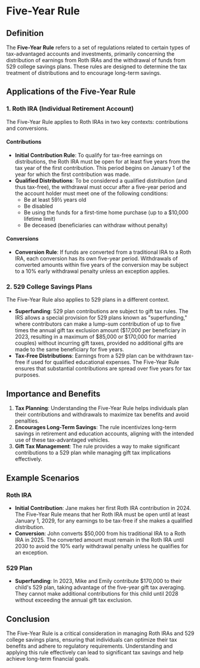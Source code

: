 # Five-Year Rule

## Definition
The **Five-Year Rule** refers to a set of regulations related to certain types of tax-advantaged accounts and investments, primarily concerning the distribution of earnings from Roth IRAs and the withdrawal of funds from 529 college savings plans. These rules are designed to determine the tax treatment of distributions and to encourage long-term savings.

## Applications of the Five-Year Rule
### 1. Roth IRA (Individual Retirement Account)
The Five-Year Rule applies to Roth IRAs in two key contexts: contributions and conversions.

#### Contributions
- **Initial Contribution Rule**: To qualify for tax-free earnings on distributions, the Roth IRA must be open for at least five years from the tax year of the first contribution. This period begins on January 1 of the year for which the first contribution was made.
- **Qualified Distributions**: To be considered a qualified distribution (and thus tax-free), the withdrawal must occur after a five-year period and the account holder must meet one of the following conditions:
  - Be at least 59½ years old
  - Be disabled
  - Be using the funds for a first-time home purchase (up to a $10,000 lifetime limit)
  - Be deceased (beneficiaries can withdraw without penalty)

#### Conversions
- **Conversion Rule**: If funds are converted from a traditional IRA to a Roth IRA, each conversion has its own five-year period. Withdrawals of converted amounts within five years of the conversion may be subject to a 10% early withdrawal penalty unless an exception applies.

### 2. 529 College Savings Plans
The Five-Year Rule also applies to 529 plans in a different context.

- **Superfunding**: 529 plan contributions are subject to gift tax rules. The IRS allows a special provision for 529 plans known as "superfunding," where contributors can make a lump-sum contribution of up to five times the annual gift tax exclusion amount ($17,000 per beneficiary in 2023, resulting in a maximum of $85,000 or $170,000 for married couples) without incurring gift taxes, provided no additional gifts are made to the same beneficiary for five years.
- **Tax-Free Distributions**: Earnings from a 529 plan can be withdrawn tax-free if used for qualified educational expenses. The Five-Year Rule ensures that substantial contributions are spread over five years for tax purposes.

## Importance and Benefits
1. **Tax Planning**: Understanding the Five-Year Rule helps individuals plan their contributions and withdrawals to maximize tax benefits and avoid penalties.
2. **Encourages Long-Term Savings**: The rule incentivizes long-term savings in retirement and education accounts, aligning with the intended use of these tax-advantaged vehicles.
3. **Gift Tax Management**: The rule provides a way to make significant contributions to a 529 plan while managing gift tax implications effectively.

## Example Scenarios
### Roth IRA
- **Initial Contribution**: Jane makes her first Roth IRA contribution in 2024. The Five-Year Rule means that her Roth IRA must be open until at least January 1, 2029, for any earnings to be tax-free if she makes a qualified distribution.
- **Conversion**: John converts $50,000 from his traditional IRA to a Roth IRA in 2025. The converted amount must remain in the Roth IRA until 2030 to avoid the 10% early withdrawal penalty unless he qualifies for an exception.

### 529 Plan
- **Superfunding**: In 2023, Mike and Emily contribute $170,000 to their child's 529 plan, taking advantage of the five-year gift tax averaging. They cannot make additional contributions for this child until 2028 without exceeding the annual gift tax exclusion.

## Conclusion
The Five-Year Rule is a critical consideration in managing Roth IRAs and 529 college savings plans, ensuring that individuals can optimize their tax benefits and adhere to regulatory requirements. Understanding and applying this rule effectively can lead to significant tax savings and help achieve long-term financial goals.
